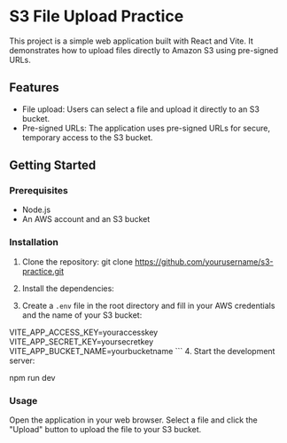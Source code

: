# S3 File Upload Practice

This project is a simple web application built with React and Vite. It demonstrates how to upload files directly to Amazon S3 using pre-signed URLs.

## Features

- File upload: Users can select a file and upload it directly to an S3 bucket.
- Pre-signed URLs: The application uses pre-signed URLs for secure, temporary access to the S3 bucket.

## Getting Started

### Prerequisites

- Node.js
- An AWS account and an S3 bucket

### Installation

1. Clone the repository:
git clone https://github.com/yourusername/s3-practice.git

2. Install the dependencies:
3. Create a `.env` file in the root directory and fill in your AWS credentials and the name of your S3 bucket:

VITE_APP_ACCESS_KEY=youraccesskey VITE_APP_SECRET_KEY=yoursecretkey VITE_APP_BUCKET_NAME=yourbucketname ``` 4. Start the development server:

npm run dev

### Usage
Open the application in your web browser. Select a file and click the "Upload" button to upload the file to your S3 bucket.